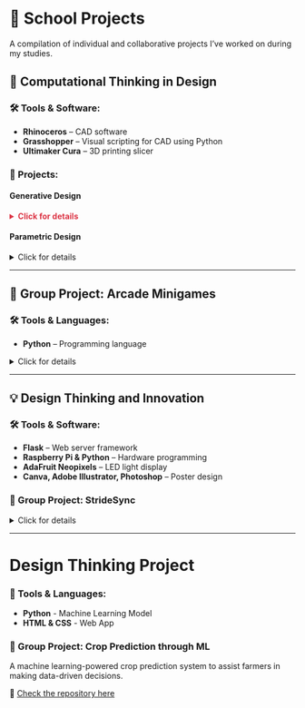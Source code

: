 # 🏫 School Projects  
A compilation of individual and collaborative projects I’ve worked on during my studies.

## **📐 Computational Thinking in Design**

### 🛠️ Tools & Software:
- **Rhinoceros** – CAD software  
- **Grasshopper** – Visual scripting for CAD using Python  
- **Ultimaker Cura** – 3D printing slicer  

### 📝 Projects:

#### **Generative Design**
<details>
  <summary style="font-weight: bold; color: #dc3545;">Click for details</summary>
  <br>
  <blockquote style="font-family: 'Arial', sans-serif; color: #333333; background-color: #f8d7da; border-left: 4px solid #dc3545; padding: 10px;">
  A project combining geometric shapes and extrusions, controlled by various input variables to modify length and shape.  
  
  - **Color Mapping**: The colors were determined based on the extrusion angles, ranging from 0 to 360 degrees.  
  - **Animation**: Using sine and cosine functions plotted against time, I generated an oscillating motion within Rhinoceros, creating a dynamic and flowing animation.
  </div>
> </details>



#### **Parametric Design**
<details>
  <summary>Click for details</summary>
  <br>
  A Fibonacci sequence-inspired design that integrates mathematical principles with artistic aesthetics.  

  - **Fibonacci Sequence**: The increasing square sizes and spirals mirror the Fibonacci sequence's proportions.  
  - **Sine Function**: Rippling effects were achieved using sine functions, simulating the expanding, concentric nature of a ripple, visually echoing the sequence.

</details>

---

## **👥 Group Project: Arcade Minigames**

### 🛠️ Tools & Languages:
- **Python** – Programming language  

<details>
  <summary>Click for details</summary>
  <br>
  This project was developed collaboratively with my classmates as part of a group assignment. We created a collection of six text-based minigames, accessible through a main menu (no GUI). Each game showcases different programming challenges, combining fun gameplay with coding principles.

</details>

---

## **💡 Design Thinking and Innovation**

### 🛠️ Tools & Software:
- **Flask** – Web server framework  
- **Raspberry Pi & Python** – Hardware programming  
- **AdaFruit Neopixels** – LED light display  
- **Canva, Adobe Illustrator, Photoshop** – Poster design  

### 👥 Group Project: **StrideSync**
<details>
  <summary>Click for details</summary>
  <br>
  **StrideSync** is a wearable device designed to help paired runners maintain the same pace, even when physically apart. It was developed collaboratively with my classmates.  

  - **Functionality**: Two users wear visors that compare their running speeds using GPS data. The visors communicate via a web server hosted on Raspberry Pi devices, displaying dynamic lights to signal whether the users should speed up or slow down. This keeps the runners synchronized without needing to stay close to each other.  
  - **Design Process**: We integrated software, hardware, and design tools to create both the functionality and the accompanying poster for the project.

</details>

---

# **Design Thinking Project**  

### 🚀 Tools & Languages:  
- **Python** - Machine Learning Model  
- **HTML & CSS** - Web App  

### 📌 Group Project: **Crop Prediction through ML**  
A machine learning-powered crop prediction system to assist farmers in making data-driven decisions.  

🔗 [Check the repository here](https://github.com/Eddyswj/DTP)  
